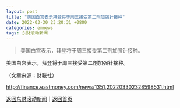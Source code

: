 ```yaml
---
layout: post
title: "美国白宫表示拜登将于周三接受第二剂加强针接种"
date: 2022-03-30 23:20:31 +0800
categories: emnews
tags: 东财滚动新闻
---
```

> 美国白宫表示，拜登将于周三接受第二剂加强针接种。

<p>美国白宫表示，拜登将于周三接受第二剂加强针接种。</p><p class="em_media">（文章来源：财联社）</p>

<http://finance.eastmoney.com/news/1351,202203302328598531.html>

[返回东财滚动新闻](//finews.withounder.com/emnews/)｜[返回首页](//finews.withounder.com/)